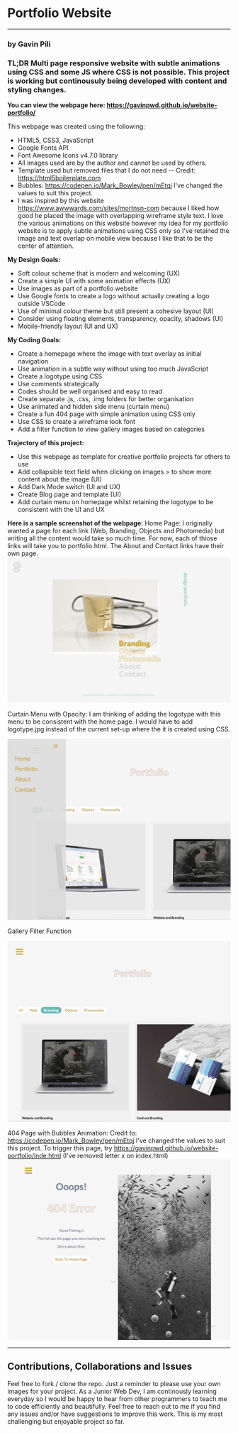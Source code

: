 # Portfolio Website

***

### by Gavin Pili

### **TL;DR**  Multi page responsive website with subtle animations using CSS and some JS where CSS is not possible. This project is working but continousuly being developed with content and styling changes.

**You can view the webpage here: https://gavinpwd.github.io/website-portfolio/**

This webpage was created using the following:

* HTML5, CSS3, JavaScript
* Google Fonts API
* Font Awesome Icons v4.7.0 library
* All images used are by the author and cannot be used by others.
* Template used but removed files that I do not need -- Credit: https://html5boilerplate.com
* Bubbles: https://codepen.io/Mark_Bowley/pen/mEtqj  I've changed the values to suit this project.
* I was inspired by this website https://www.awwwards.com/sites/mortnsn-com because I liked how good he placed the image with overlapping wireframe style text.  I love the various animations on this website however my idea for my portfolio website is to apply subtle animations using CSS only so I've retained the image and text overlap on mobile view because I like that to be the center of attention.

**My Design Goals:**
* Soft colour scheme that is modern and welcoming (UX)
* Create a simple UI with some animation effects (UX)
* Use images as part of a portfolio website
* Use Google fonts to create a logo without actually creating a logo outside VSCode
* Use of minimal colour theme but still present a cohesive layout (UI)
* Consider using floating elements, transparency, opacity, shadows (UI)
* Mobile-friendly layout (UI and UX)

**My Coding Goals:**
* Create a homepage where the image with text overlay as initial navigation
* Use animation in a subtle way without using too much JavaScript
* Create a logotype using CSS
* Use comments strategically
* Codes should be well organised and easy to read
* Create separate .js, .css, .img folders for better organisation
* Use animated and hidden side menu (curtain menu)
* Create a fun 404 page with simple animation using CSS only
* Use CSS to create a wireframe look font
* Add a filter function to view gallery images based on categories

**Trajectory of this project:**
* Use this webpage as template for creative portfolio projects for others to use
* Add collapsible text field when clicking on images > to show more content about the image (UI)
* Add Dark Mode switch (UI and UX)
* Create Blog page and template (UI)
* Add curtain menu on homepage whilst retaining the logotype to be consistent with the UI and UX

**Here is a sample screenshot of the webpage:**
Home Page:  I originally wanted a page for each link (Web, Branding, Objects and Photomedia) but writing all the content would take so much time.  For now, each of thiose links will take you to portfolio.html.  The About and Contact links have their own page.
![Home Page](/img/home-ss.png)


Curtain Menu with Opacity:  I am thinking of adding the logotype with this menu to be consistent with the home page.  I would have to add logotype.jpg instead of the current set-up where the it is created using CSS.

![Curtain Menu with Opacity](/img/curtain-menu.jpg)


Gallery Filter Function

![Gallery Filter Function](/img/gallery-filtering.jpg)


404 Page with Bubbles Animation:  Credit to: https://codepen.io/Mark_Bowley/pen/mEtqj  I've changed the values to suit this project.
To trigger this page, try https://gavinpwd.github.io/website-portfolio/inde.html (I've removed letter x on index.html)
![404 Page with Bubbles Animation](/img/bubbles-ss.jpg)


***
## Contributions, Collaborations and Issues
Feel free to fork / clone the repo.  Just a reminder to please use your own images for your project.  As a Junior Web Dev, I am continously learning everyday so I would be happy to hear from other programmers to teach me to code efficiently and beautifully.  Feel free to reach out to me if you find any issues and/or have suggestions to improve this work.  This is my most challenging but enjoyable project so far.
